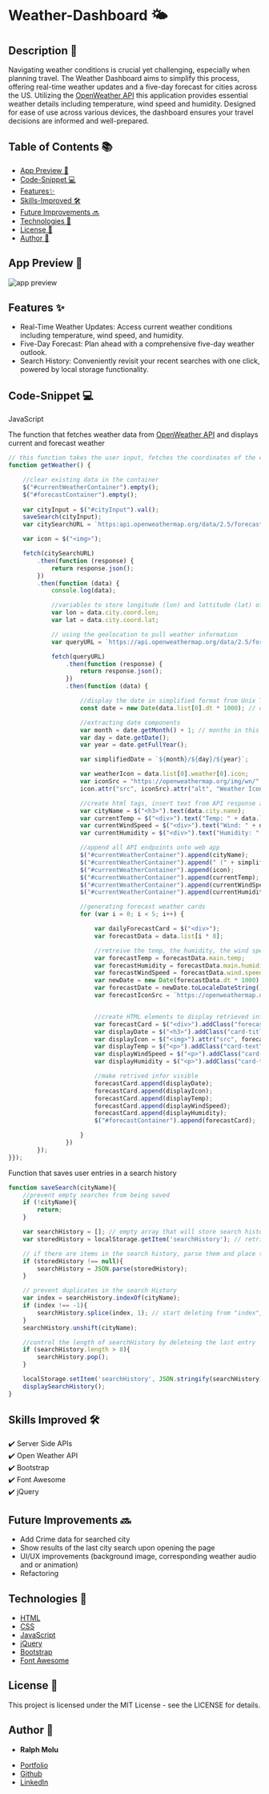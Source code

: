 # Weather-Dashboard 🌤️

## Description 📖

Navigating weather conditions is crucial yet challenging, especially when planning travel. The Weather Dashboard aims to simplify this process, offering real-time weather updates and a five-day forecast for cities across the US. Utilizing the [OpenWeather API](https://openweathermap.org/api) this application provides essential weather details including temperature, wind speed and humidity. Designed for ease of use across various devices, the dashboard ensures your travel decisions are informed and well-prepared.


## Table of Contents 📚

* [App Preview 👀](#app-preview-👀)
* [Code-Snippet 💻](#code-snippet-)
* [Features✨](#features-✨)
* [Skills-Improved 🛠️](#skills-improved-🛠️)
* [Future Improvements 🔜](#future-improvements-🔜)
* [Technologies 🔧](#technologies-🔧)
* [License 📄](#license-📄)
* [Author 👤](#author-👤)


## App Preview 👀
![app preview](Assets/images/image.png)


## Features ✨

- Real-Time Weather Updates: Access current weather conditions including temperature, wind speed, and humidity.
- Five-Day Forecast: Plan ahead with a comprehensive five-day weather outlook.
- Search History: Conveniently revisit your recent searches with one click, powered by local storage functionality.


## Code-Snippet 💻

JavaScript

The function that fetches weather data from [OpenWeather API](https://openweathermap.org/api) and displays current and forecast weather

```JavaScript
// this function takes the user input, fetches the coordinates of the city entered and returns the weather using the coordinates
function getWeather() {

    //clear existing data in the container
    $("#currentWeatherContainer").empty();
    $("#forecastContainer").empty();
    
    var cityInput = $("#cityInput").val();
    saveSearch(cityInput);
    var citySearchURL = `https:api.openweathermap.org/data/2.5/forecast?q=${cityInput},${countryCode}&appid=${APIKey}`;

    var icon = $("<img>");

    fetch(citySearchURL)
        .then(function (response) {
            return response.json();
        })
        .then(function (data) {
            console.log(data);

            //variables to store longitude (lon) and lattitude (lat) of entered city
            var lon = data.city.coord.lon;
            var lat = data.city.coord.lat;

            // using the geolocation to pull weather information
            var queryURL = `https://api.openweathermap.org/data/2.5/forecast?lat=${lat}&lon=${lon}&units=imperial&appid=${APIKey}`;

            fetch(queryURL)
                .then(function (response) {
                    return response.json();
                })
                .then(function (data) {

                    //display the date in simplified format from Unix Timestamp conversion
                    const date = new Date(data.list[0].dt * 1000); // convert unix seconds to milliseconds and store under Date object instance

                    //extracting date components
                    var month = date.getMonth() + 1; // months in this method are indexed starting at 0 for Jan, 1 for Feb...
                    var day = date.getDate();
                    var year = date.getFullYear();

                    var simplifiedDate = `${month}/${day}/${year}`;

                    var weatherIcon = data.list[0].weather[0].icon;
                    var iconSrc = "https://openweathermap.org/img/wn/" + weatherIcon + ".png";
                    icon.attr("src", iconSrc).attr("alt", "Weather Icon");

                    //create html tags, insert text from API response and store them in variables
                    var cityName = $("<h3>").text(data.city.name);
                    var currentTemp = $("<div>").text("Temp: " + data.list[0].main.temp + " °F");
                    var currentWindSpeed = $("<div>").text("Wind: " + data.list[0].wind.speed + " MPH");
                    var currentHumidity = $("<div>").text("Humidity: " + data.list[0].main.humidity + " %");

                    //append all API endpoints onto web app
                    $("#currentWeatherContainer").append(cityName);
                    $("#currentWeatherContainer").append(" (" + simplifiedDate + ")");
                    $("#currentWeatherContainer").append(icon);
                    $("#currentWeatherContainer").append(currentTemp);
                    $("#currentWeatherContainer").append(currentWindSpeed);
                    $("#currentWeatherContainer").append(currentHumidity);

                    //generating forecast weather cards
                    for (var i = 0; i < 5; i++) {

                        var dailyForecastCard = $("<div>");
                        var forecastData = data.list[i * 8];

                        //retreive the temp, the humidity, the wind speed, the date and the icon
                        var forecastTemp = forecastData.main.temp;
                        var forecastHumidity = forecastData.main.humidity;
                        var forecastWindSpeed = forecastData.wind.speed;
                        var newDate = new Date(forecastData.dt * 1000); // convert Unix timestamp to milliseconds
                        var forecastDate = newDate.toLocaleDateString(); // convert date to readable format
                        var forecastIconSrc = `https://openweathermap.org/img/wn/${forecastData.weather[0].icon}.png`;


                        //create HTML elements to display retrieved info
                        var forecastCard = $("<div>").addClass("forecastCard");
                        var displayDate = $("<h3>").addClass("card-title").text(`${forecastDate}`);
                        var displayIcon = $("<img>").attr("src", forecastIconSrc).attr("alt", "Weather Icon");
                        var displayTemp = $("<p>").addClass("card-text").text(`Temp: ${forecastTemp} °F`);
                        var displayWindSpeed = $("<p>").addClass("card-text").text(`Wind Speed: ${forecastWindSpeed} MPH`);
                        var displayHumidity = $("<p>").addClass("card-text").text(`Humidity: ${forecastHumidity} %`);

                        //make retrived infor visible
                        forecastCard.append(displayDate);
                        forecastCard.append(displayIcon);
                        forecastCard.append(displayTemp);
                        forecastCard.append(displayWindSpeed);
                        forecastCard.append(displayHumidity);
                        $("#forecastContainer").append(forecastCard);

                    }
                })
        });
}});
```


Function that saves user entries in a search history

```JavaScript
function saveSearch(cityName){
    //prevent empty searches from being saved
    if (!cityName){
        return;
    }

    var searchHistory = []; // empty array that will store search history
    var storedHistory = localStorage.getItem('searchHistory'); // retrieve stored history.

    // if there are items in the search history, parse them and place them in the searchHistory array
    if (storedHistory !== null){
        searchHistory = JSON.parse(storedHistory);
    }

    // prevent duplicates in the search History
    var index = searchHistory.indexOf(cityName);
    if (index !== -1){
        searchHistory.splice(index, 1); // start deleting from "index", delete count 1
    }
    searchHistory.unshift(cityName);

    //control the length of searchHistory by deleteing the last entry
    if (searchHistory.length > 8){
        searchHistory.pop(); 
    }

    localStorage.setItem('searchHistory', JSON.stringify(searchHistory));
    displaySearchHistory();
}

```

## Skills Improved 🛠️
✔️ Server Side APIs\
✔️ Open Weather API\
✔️ Bootstrap\
✔️ Font Awesome\
✔️ jQuery

## Future Improvements 🔜

* Add Crime data for searched city
* Show results of the last city search upon opening the page
* UI/UX improvements (background image, corresponding weather audio and or animation)
* Refactoring

## Technologies 🔧

* [HTML](https://developer.mozilla.org/en-US/docs/Web/HTML)
* [CSS](https://developer.mozilla.org/en-US/docs/Web/CSS)
* [JavaScript](https://developer.mozilla.org/en-US/docs/Web/JavaScript)
* [jQuery](https://jquery.com/)
* [Bootstrap](https://getbootstrap.com/)
* [Font Awesome](https://fontawesome.com/)

## License 📄
This project is licensed under the MIT License - see the LICENSE for details.

## Author 👤

* **Ralph Molu** 

- [Portfolio](#)
- [Github](https://github.com/ralphmolu)
- [LinkedIn](https://www.linkedin.com/in/ralph-molu/)

